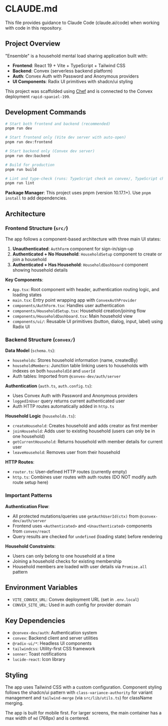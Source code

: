 # CLAUDE.md

This file provides guidance to Claude Code (claude.ai/code) when working with code in this repository.

## Project Overview

"Ensemble" is a household mental load sharing application built with:
- **Frontend**: React 19 + Vite + TypeScript + Tailwind CSS
- **Backend**: Convex (serverless backend platform)
- **Auth**: Convex Auth with Password and Anonymous providers
- **UI Components**: Radix UI primitives with shadcn/ui styling

This project was scaffolded using [Chef](https://chef.convex.dev) and is connected to the Convex deployment `rapid-spaniel-199`.

## Development Commands

```bash
# Start both frontend and backend (recommended)
pnpm run dev

# Start frontend only (Vite dev server with auto-open)
pnpm run dev:frontend

# Start backend only (Convex dev server)
pnpm run dev:backend

# Build for production
pnpm run build

# Lint and type-check (runs: TypeScript check on convex/, TypeScript check on src/, convex dev --once, vite build)
pnpm run lint
```

**Package Manager**: This project uses pnpm (version 10.17.1+). Use `pnpm install` to add dependencies.

## Architecture

### Frontend Structure (`src/`)

The app follows a component-based architecture with three main UI states:

1. **Unauthenticated**: `AuthForm` component for sign-in/sign-up
2. **Authenticated + No Household**: `HouseholdSetup` component to create or join a household
3. **Authenticated + Has Household**: `HouseholdDashboard` component showing household details

**Key Components**:
- `App.tsx`: Root component with header, authentication routing logic, and loading states
- `main.tsx`: Entry point wrapping app with `ConvexAuthProvider`
- `components/AuthForm.tsx`: Handles user authentication
- `components/HouseholdSetup.tsx`: Household creation/joining flow
- `components/HouseholdDashboard.tsx`: Main household view
- `components/ui/`: Reusable UI primitives (button, dialog, input, label) using Radix UI

### Backend Structure (`convex/`)

**Data Model** (`schema.ts`):
- `households`: Stores household information (name, createdBy)
- `householdMembers`: Junction table linking users to households with indexes on both `householdId` and `userId`
- Auth tables: Imported from `@convex-dev/auth/server`

**Authentication** (`auth.ts`, `auth.config.ts`):
- Uses Convex Auth with Password and Anonymous providers
- `loggedInUser` query returns current authenticated user
- Auth HTTP routes automatically added in `http.ts`

**Household Logic** (`households.ts`):
- `createHousehold`: Creates household and adds creator as first member
- `joinHousehold`: Adds user to existing household (users can only be in one household)
- `getCurrentHousehold`: Returns household with member details for current user
- `leaveHousehold`: Removes user from their household

**HTTP Routes**:
- `router.ts`: User-defined HTTP routes (currently empty)
- `http.ts`: Combines user routes with auth routes (DO NOT modify auth route setup here)

### Important Patterns

**Authentication Flow**:
- All protected mutations/queries use `getAuthUserId(ctx)` from `@convex-dev/auth/server`
- Frontend uses `<Authenticated>` and `<Unauthenticated>` components from `convex/react`
- Query results are checked for `undefined` (loading state) before rendering

**Household Constraints**:
- Users can only belong to one household at a time
- Joining a household checks for existing membership
- Household members are loaded with user details via `Promise.all` pattern

## Environment Variables

- `VITE_CONVEX_URL`: Convex deployment URL (set in `.env.local`)
- `CONVEX_SITE_URL`: Used in auth config for provider domain

## Key Dependencies

- `@convex-dev/auth`: Authentication system
- `convex`: Backend client and server utilities
- `@radix-ui/*`: Headless UI components
- `tailwindcss`: Utility-first CSS framework
- `sonner`: Toast notifications
- `lucide-react`: Icon library

## Styling

The app uses Tailwind CSS with a custom configuration. Component styling follows the shadcn/ui pattern with `class-variance-authority` for variant management and `tailwind-merge` (via `src/lib/utils.ts`) for className merging.

The app is built for mobile first. For larger screens, the main container has a max width of `md` (768px) and is centered.
